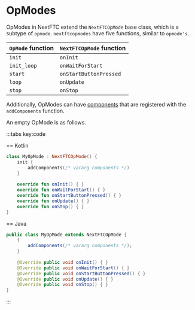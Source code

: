 # OpModes

OpModes in NextFTC extend the `NextFTCOpMode` base class, which is a subtype 
of `opmode`. `nextftcopmodes` have five functions, similar to `opmode's`.

| `OpMode` function | `NextFTCOpMode` function |
|-------------------|--------------------------|
| `init`            | `onInit`                 |
| `init_loop`       | `onWaitForStart`         |
| `start`           | `onStartButtonPressed`   |
| `loop`            | `onUpdate`               |
| `stop`            | `onStop`                 |

Additionally, OpModes can have [components](/nextftc/concepts/components) 
that are registered with the `addComponents` function.

An empty OpMode is as follows.

:::tabs key:code

== Kotlin

```kotlin
class MyOpMode : NextFTCOpMode() {
    init {
        addComponents(/* vararg components */)
    }
    
    override fun onInit() { }
    override fun onWaitForStart() { }
    override fun onStartButtonPressed() { }
    override fun onUpdate() { }
    override fun onStop() { }
}
```

== Java

```java
public class MyOpMode extends NextFTCOpMode {
    {
        addComponents(/* vararg components */);
    }
    
    @Override public void onInit() { }
    @Override public void onWaitForStart() { }
    @Override public void onStartButtonPressed() { }
    @Override public void onUpdate() { }
    @Override public void onStop() { }
}
```

:::